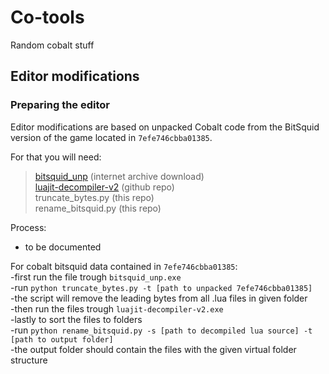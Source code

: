 # Co-tools
Random cobalt stuff

## Editor modifications

### Preparing the editor

Editor modifications are based on unpacked Cobalt code from the BitSquid version of the game located in `7efe746cbba01385`.  

For that you will need:  

> [bitsquid_unp](https://web.archive.org/web/20221018164344/https://zenhax.com/download/file.php?id=959&sid=b46f061347c43223468aa896550bd9eb) (internet archive download)  
> [luajit-decompiler-v2](https://github.com/marsinator358/luajit-decompiler-v2) (github repo)  
> truncate_bytes.py (this repo)  
> rename_bitsquid.py (this repo)  

Process:  

- to be documented

For cobalt bitsquid data contained in `7efe746cbba01385`:  
-first run the file trough `bitsquid_unp.exe`  
-run `python truncate_bytes.py -t [path to unpacked 7efe746cbba01385]`  
-the script will remove the leading bytes from all .lua files in given folder  
-then run the files trough `luajit-decompiler-v2.exe`  
-lastly to sort the files to folders  
-run `python rename_bitsquid.py -s [path to decompiled lua source] -t [path to output folder]`  
-the output folder should contain the files with the given virtual folder structure  
